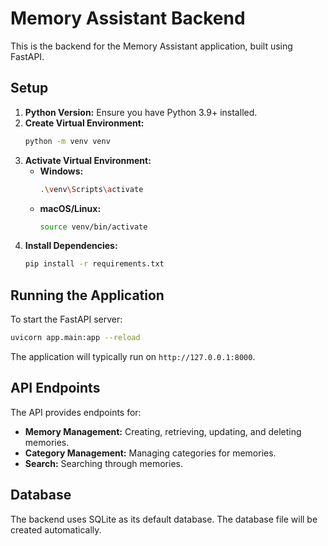# Memory Assistant Backend

This is the backend for the Memory Assistant application, built using FastAPI.

## Setup

1.  **Python Version:** Ensure you have Python 3.9+ installed.
2.  **Create Virtual Environment:**
    ```bash
    python -m venv venv
    ```
3.  **Activate Virtual Environment:**
    -   **Windows:**
        ```bash
        .\venv\Scripts\activate
        ```
    -   **macOS/Linux:**
        ```bash
        source venv/bin/activate
        ```
4.  **Install Dependencies:**
    ```bash
    pip install -r requirements.txt
    ```

## Running the Application

To start the FastAPI server:

```bash
uvicorn app.main:app --reload
```

The application will typically run on `http://127.0.0.1:8000`.

## API Endpoints

The API provides endpoints for:
-   **Memory Management:** Creating, retrieving, updating, and deleting memories.
-   **Category Management:** Managing categories for memories.
-   **Search:** Searching through memories.

## Database

The backend uses SQLite as its default database. The database file will be created automatically.
